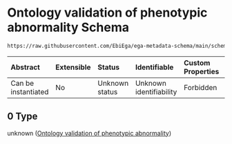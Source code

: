 # Ontology validation of phenotypic abnormality Schema

```txt
https://raw.githubusercontent.com/EbiEga/ega-metadata-schema/main/schemas/EGA.common-definitions.json#/definitions/phenotypicAbnormality/properties/termId/anyOf/0
```



| Abstract            | Extensible | Status         | Identifiable            | Custom Properties | Additional Properties | Access Restrictions | Defined In                                                                                           |
| :------------------ | :--------- | :------------- | :---------------------- | :---------------- | :-------------------- | :------------------ | :--------------------------------------------------------------------------------------------------- |
| Can be instantiated | No         | Unknown status | Unknown identifiability | Forbidden         | Allowed               | none                | [EGA.common-definitions.json\*](../../../schemas/EGA.common-definitions.json "open original schema") |

## 0 Type

unknown ([Ontology validation of phenotypic abnormality](ega-12-definitions-phenotypic-abnormality-properties-ontology-constraints-for-this-specific-termid-anyof-ontology-validation-of-phenotypic-abnormality.md))
